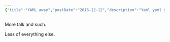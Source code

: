 ```yaml
---
{"title":"YAML away","postDate":"2016-12-12","description":"Yaml yaml yaml"}
---
```

More talk and such.

Less of everything else.